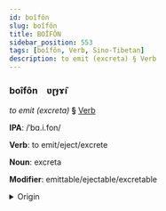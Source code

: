 ```yaml
---
id: boîfôn
slug: boîfôn
title: BOÎFÔN
sidebar_position: 553
tags: [boîfôn, Verb, Sino-Tibetan]
description: to emit (excreta) § Verb
---
```


### boîfôn&emsp;<span kind="abugida">ʋɽɟɤ̃ı</span>

*to emit (excreta)* **§** [Verb](../../tags/Verb)

**IPA**: /ˈbɑ.i.fon/

**Verb**: to emit/eject/excrete

**Noun**: excreta

**Modifier**: emittable/ejectable/excretable

<details>
    <summary>Origin</summary>
    Cantonese 排放 paaifong /pʰaːi̯fɔːŋ/<br/>
    <em>Sino-Tibetan Language Family</em>
</details>
